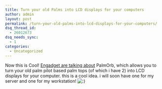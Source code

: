```yaml
---
title: Turn your old Palms into LCD displays for your computers
author: admin
layout: post
permalink: /turn-your-old-palms-into-lcd-displays-for-your-computers/
dsq_thread_id:
  - 26012673
dsq_needs_sync:
  - 1
categories:
  - Uncategorized
---
```

Now this is Cool! [Engadget are talking about][1] PalmOrb, which allows you to turn your old palm pilot based palm tops (of which i have 2) into LCD displays for your computer. this is a cool idea. i will soon have one for my server and one for my workstation! <img src="http://blog.lotas-smartman.net/wp-includes/images/smilies/icon_smile.gif" alt=":)" class="wp-smiley" />

 [1]: http://www.engadget.com/entry/1234000250034088/